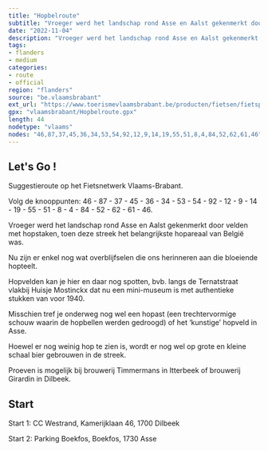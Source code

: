 ```yaml
---
title: "Hopbelroute"
subtitle: "Vroeger werd het landschap rond Asse en Aalst gekenmerkt door velden met hopstaken.Nu zijn er enkel nog wat overblijfselen die ons herinneren aan die bloeiende hopteelt. Hoewel er nog weinig hop te zien is, wordt er nog wel op grote en kleine schaal bier gebrouwen in de streek."
date: "2022-11-04"
description: "Vroeger werd het landschap rond Asse en Aalst gekenmerkt door velden met hopstaken.Nu zijn er enkel nog wat overblijfselen die ons herinneren aan die bloeiende hopteelt. Hoewel er nog weinig hop te zien is, wordt er nog wel op grote en kleine schaal bier gebrouwen in de streek." 
tags:
- flanders
- medium
categories: 
- route
- official
region: "flanders"
source: "be.vlaamsbrabant"
ext_url: "https://www.toerismevlaamsbrabant.be/producten/fietsen/fietsproducten/hopbelroute/index.html"
gpx: "vlaamsbrabant/Hopbelroute.gpx"
length: 44
nodetype: "vlaams"
nodes: "46,87,37,45,36,34,53,54,92,12,9,14,19,55,51,8,4,84,52,62,61,46"
---
```


## Let's Go ! 

Suggestieroute op het Fietsnetwerk Vlaams-Brabant.

Volg de knooppunten: 46 - 87 - 37 - 45 - 36 - 34 - 53 - 54 - 92 - 12 - 9 - 14 - 19 - 55 - 51 - 8 - 4 - 84 - 52 - 62 - 61 - 46.

Vroeger werd het landschap rond Asse en Aalst gekenmerkt door velden met hopstaken, toen deze streek het belangrijkste hopareaal van België was.

Nu zijn er enkel nog wat overblijfselen die ons herinneren aan die bloeiende hopteelt.

Hopvelden kan je hier en daar nog spotten, bvb. langs de Ternatstraat vlakbij Huisje Mostinckx dat nu een mini-museum is met authentieke stukken van voor 1940.

Misschien tref je onderweg nog wel een hopast (een trechtervormige schouw waarin de hopbellen werden gedroogd) of het ‘kunstige’ hopveld in Asse.

Hoewel er nog weinig hop te zien is, wordt er nog wel op grote en kleine schaal bier gebrouwen in de streek.

Proeven is mogelijk bij brouwerij Timmermans in Itterbeek of brouwerij Girardin in Dilbeek.



## Start

Start 1: CC Westrand, Kamerijklaan 46, 1700 Dilbeek

Start 2: Parking Boekfos, Boekfos, 1730 Asse
